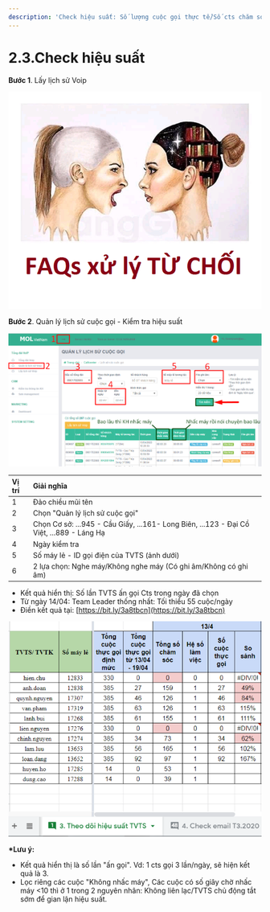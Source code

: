 ```yaml
---
description: 'Check hiệu suất: Số lượng cuộc gọi thực tế/Số cts chăm sóc'
---
```


# 2.3.Check hiệu suất

**Bước 1**. Lấy lịch sử Voip 

![B&#x1B0;&#x1EDB;c 1. Ch&#x1EC9; l&#x1EA5;y &#x111;&#x1B0;&#x1EE3;c 1 ng&#xE0;y/1 l&#x1EA7;n](../../.gitbook/assets/1%20%281%29.png)

**Bước 2**. Quản lý lịch sử cuộc gọi - Kiểm tra hiệu suất

![](../../.gitbook/assets/2%20%281%29.png)

| Vị trí | Giải nghĩa |
| :--- | :--- |
| 1 | Đảo chiều mũi tên |
| 2 | Chọn "Quản lý lịch sử cuộc gọi" |
| 3 | Chọn Cơ sở: ...945 - Cầu Giấy, ...161- Long Biên,  ...123 - Đại Cồ Việt, ...889 - Láng Hạ |
| 4 | Ngày kiểm tra |
| 5 | Số máy lẻ - ID gọi điện của TVTS \(ảnh dưới\) |
| 6 | 2 lựa chọn: Nghe máy/Không nghe máy  \(Có ghi âm/Không có ghi âm\) |

* Kết quả hiển thị: Số lần TVTS ấn gọi Cts trong ngày đã chọn
* Từ ngày 14/04: Team Leader thống nhất: Tối thiểu 55 cuộc/ngày
* Điền kết quả tại: [https://bit.ly/3a8tbcn](https://bit.ly/3a8tbcn)

![](../../.gitbook/assets/3%20%282%29.png)

**\*Lưu ý:** 

* Kết quả hiển thị là số lần "ấn gọi". Vd: 1 cts gọi 3 lần/ngày, sẽ hiện kết quả là 3.
* Lọc riêng các cuộc "Không nhấc máy", Các cuộc có số giây chờ nhấc máy &lt;10 thì ở 1 trong 2 nguyên nhân: Không liên lạc/TVTS chủ động tắt sớm để gian lận hiệu suất.

